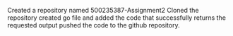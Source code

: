 Created a repository named 500235387-Assignment2 
Cloned the repository
created go file and added the code that successfully returns the requested output
pushed the code to the github repository.
